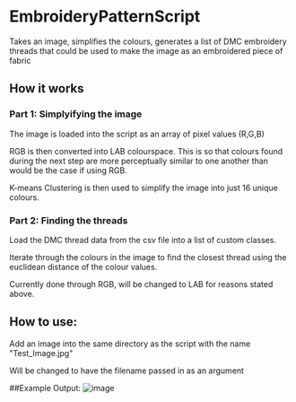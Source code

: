 # EmbroideryPatternScript
 Takes an image, simplifies the colours, generates a list of DMC embroidery threads that could be used to make the image as an embroidered piece  of fabric


## How it works
### Part 1: Simplyifying the image
The image is loaded into the script as an array of pixel values (R,G,B)

RGB is then converted into LAB colourspace. This is so that colours found during the next step are more perceptually similar to one another than would be the case if using RGB.

K-means Clustering is then used to simplify the image into just 16 unique colours. 

### Part 2: Finding the threads
Load the DMC thread data from the csv file into a list of custom classes.

Iterate through the colours in the image to find the closest thread using the euclidean distance of the colour values.

Currently done through RGB, will be changed to LAB for reasons stated above. 

## How to use:
Add an image into the same directory as the script with the name "Test_Image.jpg" 

Will be changed to have the filename passed in as an argument

##Example Output: 
![image](https://user-images.githubusercontent.com/30084184/190827073-482989a7-ef64-4414-bc03-6f8bb64ae14c.png)
